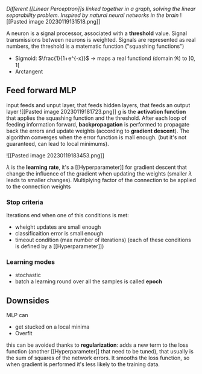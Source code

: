 _Different [[Linear Perceptron]]s linked together in a graph, solving the linear separability problem. Inspired by natural neural networks in the brain_
![[Pasted image 20230119131518.png]]

A neuron is a signal processor, associated with a **threshold** value. Signal transmissions between neurons is weighted.
Signals are represented as real numbers, the threshold is a matematic function ("squashing functions")
- Sigmoid: $\frac{1}{1+e^{-x}}$ -> maps a real functiond (domain $\Re$) to $]0,1[$ 
- Arctangent

## Feed forward MLP
input feeds and unput layer, that feeds hidden layers, that feeds an output layer
![[Pasted image 20230119181723.png]]
g is the **activation function** that applies the squashing function and the threshold.
After each loop of feeding information forward, **backpropagation** is performed to propagate back the errors and update weights (according to **gradient descent**).
The algorithm converges when the error function is mall enough. (but it's not guaranteed, can lead to local minimums).

![[Pasted image 20230119183453.png]]

$\lambda$ is the **learning rate**, it's a [[Hyperparameter]] for gradient descent that change the influence of the gradient when updating the weights (smaller $\lambda$ leads to smaller changes).
Multiplying factor of the connection to be applied to the connection weights

### Stop criteria
Iterations end when one of this conditions is met:
- wheight updates are small enough
- classificaition error is small enough
- timeout condition (max number of iterations)
(each of these conditions is defined by a [[Hyperparameter]])

### Learning modes
- stochastic
- batch
a learning round over all the samples is called **epoch** 

## Downsides
MLP can
- get stucked on a local minima
- Overfit

this can be avoided thanks to **regularization**:
adds a new term to the loss function (another [[Hyperparameter]] that need to be tuned), that usually is the sum of squares of the network errors. It smooths the loss function, so when gradient is performed it's less likely to the training data.